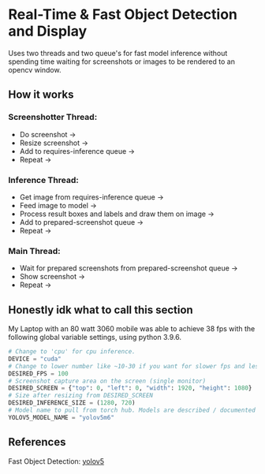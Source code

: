 # Real-Time & Fast Object Detection and Display

Uses two threads and two queue's for fast model inference without spending time waiting for screenshots or images to be rendered to an opencv window.

## How it works

### Screenshotter Thread: 
+ Do screenshot -> 
+ Resize screenshot ->  
+ Add to requires-inference queue -> 
+ Repeat ->
### Inference Thread: 
+ Get image from requires-inference queue -> 
+ Feed image to model -> 
+ Process result boxes and labels and draw them on image -> 
+ Add to prepared-screenshot queue -> 
+ Repeat ->
### Main Thread: 
+ Wait for prepared screenshots from prepared-screenshot queue -> 
+ Show screenshot -> 
+ Repeat ->

## Honestly idk what to call this section

My Laptop with an 80 watt 3060 mobile was able to achieve 38 fps with the following global variable settings, using python 3.9.6.
```py
# Change to 'cpu' for cpu inference.
DEVICE = "cuda"  
# Change to lower number like ~10-30 if you want for slower fps and less cpu / gpu usage.
DESIRED_FPS = 100  
# Screenshot capture area on the screen (single monitor)
DESIRED_SCREEN = {"top": 0, "left": 0, "width": 1920, "height": 1080} 
# Size after resizing from DESIRED_SCREEN
DESIRED_INFERENCE_SIZE = (1280, 720)  
# Model name to pull from torch hub. Models are described / documented on this page: https://github.com/ultralytics/yolov5
YOLOV5_MODEL_NAME = "yolov5m6"
```

## References

Fast Object Detection: [yolov5](https://github.com/ultralytics/yolov5)
